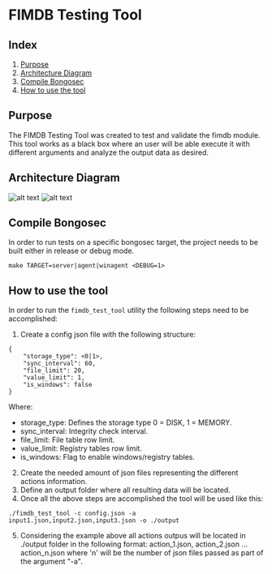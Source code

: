 # FIMDB Testing Tool
## Index
1. [Purpose](#purpose)
2. [Architecture Diagram](#architecture-diagram)
3. [Compile Bongosec](#compile-bongosec)
4. [How to use the tool](#how-to-use-the-tool)

## Purpose
The FIMDB Testing Tool was created to test and validate the fimdb module. This tool works as a black box where an user will be able execute it with different arguments and analyze the output data as desired.

## Architecture Diagram

![alt text](../../../../../architecture/FIM/db/001-class-testtool.puml)
![alt text](../../../../../architecture/FIM/db/002-sequence-testtool.puml)

## Compile Bongosec
In order to run tests on a specific bongosec target, the project needs to be built either in release or debug mode.
```
make TARGET=server|agent|winagent <DEBUG=1>
```

## How to use the tool
In order to run the `fimdb_test_tool` utility the following steps need to be accomplished:
1) Create a config json file with the following structure:
```
{
    "storage_type": <0|1>,
    "sync_interval": 60,
    "file_limit": 20,
    "value_limit": 1,
    "is_windows": false
}
```
Where:
  - storage_type: Defines the storage type 0 = DISK, 1 = MEMORY.
  - sync_interval: Integrity check interval.
  - file_limit: File table row limit.
  - value_limit: Registry tables row limit.
  - is_windows: Flag to enable windows/registry tables.

2) Create the needed amount of json files representing the different actions information.
3) Define an output folder where all resulting data will be located.
4) Once all the above steps are accomplished the tool will be used like this:
```
./fimdb_test_tool -c config.json -a input1.json,input2.json,input3.json -o ./output
```
5) Considering the example above all actions outpus will be located in ./output folder in the following format: action_1.json, action_2.json ... action_n.json where 'n' will be the number of json files passed as part of the argument "-a".

